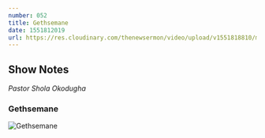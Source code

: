 ```yaml
---
number: 052
title: Gethsemane
date: 1551812019
url: https://res.cloudinary.com/thenewsermon/video/upload/v1551818810/messages/Gethsemane_5th_March_2019.mp3
---
```


## Show Notes
_Pastor Shola Okodugha_

### Gethsemane

![Gethsemane](https://res.cloudinary.com/thenewsermon/image/upload/v1551818814/sermon%20display%20pictures/Gethsemane_05032019.jpg)